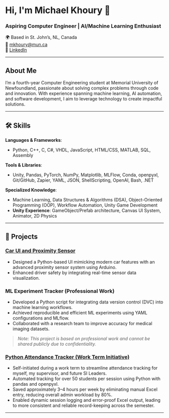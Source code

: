 # Hi, I'm Michael Khoury 👋  
### Aspiring Computer Engineer | AI/Machine Learning Enthusiast  

🌍 Based in St. John’s, NL, Canada  
📧 [mkhoury@mun.ca](mailto:mkhoury@mun.ca)  
🔗 [LinkedIn](www.linkedin.com/in/khoury-michael)  

---

## About Me  
I’m a fourth-year Computer Engineering student at Memorial University of Newfoundland, passionate about solving complex problems through code and innovation. With experience spanning machine learning, AI automation, and software development, I aim to leverage technology to create impactful solutions.

---

## 🛠 Skills  
**Languages & Frameworks**:  
- Python, C++, C, C#, VHDL, JavaScript, HTML/CSS, MATLAB, SQL, Assembly  

**Tools & Libraries**:  
- Unity, Pandas, PyTorch, NumPy, Matplotlib, MLFlow, Conda, openpyxl, Git/GitHub, Zapier, YAML, JSON, ShellScripting, OpenAI, Bash, .NET  

**Specialized Knowledge**:  
- Machine Learning, Data Structures & Algorithms (DSA), Object-Oriented Programming (OOP), Workflow Automation, Unity Game Development  
- **Unity Experience**: GameObject/Prefab architecture, Canvas UI System, Animator, 2D Physics

---

## 🚀 Projects  

### [Car UI and Proximity Sensor](https://github.com/Michael-Khoury/Car-Proximity-Sensor)  
- Designed a Python-based UI mimicking modern car features with an advanced proximity sensor system using Arduino.  
- Enhanced driver safety by integrating real-time sensor data visualization.

### ML Experiment Tracker (Professional Work)  
- Developed a Python script for integrating data version control (DVC) into machine learning workflows.  
- Achieved reproducible and efficient ML experiments using YAML configurations and MLflow.  
- Collaborated with a research team to improve accuracy for medical imaging datasets.  
> _Note: This project is based on professional work and cannot be shared publicly due to confidentiality._

### [Python Attendance Tracker (Work Term Initiative)](https://github.com/Michael-Khoury/Python-Attendance-Tracker)  
- Self-initiated during a work term to streamline attendance tracking for myself, my supervisor, and future SI Leaders.  
- Automated tracking for over 50 students per session using Python with pandas and openpyxl.  
- Saved approximately 3–4 hours per week by eliminating manual Excel entry, reducing overall admin workload by 80%.  
- Enabled dynamic session logging and error-proof Excel output, leading to more consistent and reliable record-keeping across the semester.

---
